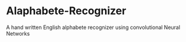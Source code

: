 # Alaphabete-Recognizer
A hand written English alphabete recognizer using convolutional Neural Networks

